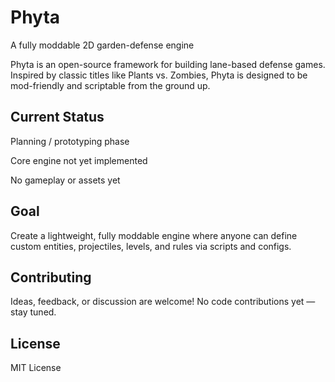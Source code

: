 # Phyta
A fully moddable 2D garden-defense engine

Phyta is an open-source framework for building lane-based defense games. Inspired by classic titles like Plants vs. Zombies, Phyta is designed to be mod-friendly and scriptable from the ground up.

## Current Status

Planning / prototyping phase

Core engine not yet implemented

No gameplay or assets yet

## Goal

Create a lightweight, fully moddable engine where anyone can define custom entities, projectiles, levels, and rules via scripts and configs.

## Contributing

Ideas, feedback, or discussion are welcome! No code contributions yet — stay tuned.

## License

MIT License
